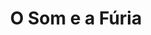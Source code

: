 ---
ref: sol-010-0070
title: "O Som e a Fúria"
author_name: ["Carlos de Almeida"]
publisher: ["unknown publisher"]
year: "unknown date"
origin: ["Portugal"]
formats: ["book-cover"]
disciplines: ["graphic-design"]
tags:
layout: artifact
status: ["scan"]
published: false
int_published: false
image_count:
date_added: 2023-06-16
batch:
---